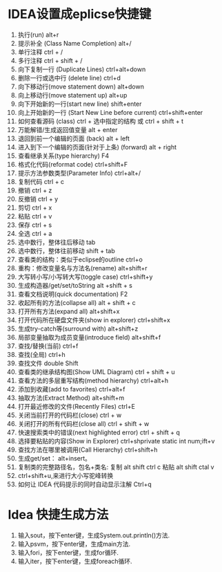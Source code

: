# IDEA设置成eplicse快捷键
1. 执行(run) alt+r 
2. 提示补全 (Class Name Completion) alt+/ 
3. 单行注释 ctrl + /
4. 多行注释 ctrl + shift + /
5. 向下复制一行 (Duplicate Lines) ctrl+alt+down
6. 删除一行或选中行 (delete line) ctrl+d
7. 向下移动行(move statement down) alt+down
8. 向上移动行(move statement up) alt+up
9. 向下开始新的一行(start new line) shift+enter
10. 向上开始新的一行 (Start New Line before current) ctrl+shift+enter
11. 如何查看源码 (class) ctrl + 选中指定的结构 或 ctrl + shift + t
12. 万能解错/生成返回值变量 alt + enter
13. 退回到前一个编辑的页面 (back) alt + left
14. 进入到下一个编辑的页面(针对于上条) (forward) alt + right
15. 查看继承关系(type hierarchy) F4
16. 格式化代码(reformat code) ctrl+shift+F 
17. 提示方法参数类型(Parameter Info) ctrl+alt+/ 
18. 复制代码 ctrl + c 
19. 撤销 ctrl + z 
20. 反撤销 ctrl + y 
21. 剪切 ctrl + x 
22. 粘贴 ctrl + v 
23. 保存 ctrl + s 
24. 全选 ctrl + a 
25. 选中数行，整体往后移动 tab 
26. 选中数行，整体往前移动 shift + tab
27. 查看类的结构：类似于eclipse的outline ctrl+o 
28. 重构：修改变量名与方法名(rename) alt+shift+r 
29. 大写转小写/小写转大写(toggle case) ctrl+shift+y 
30. 生成构造器/get/set/toString alt +shift + s 
31. 查看文档说明(quick documentation) F2 
32. 收起所有的方法(collapse all) alt + shift + c 
33. 打开所有方法(expand all) alt+shift+x 
34. 打开代码所在硬盘文件夹(show in explorer) ctrl+shift+x 
35. 生成try-catch等(surround with) alt+shift+z 
36. 局部变量抽取为成员变量(introduce field) alt+shift+f 
37. 查找/替换(当前) ctrl+f 
38. 查找(全局) ctrl+h 
39. 查找文件 double Shift 
40. 查看类的继承结构图(Show UML Diagram) ctrl + shift + u 
41. 查看方法的多层重写结构(method hierarchy) ctrl+alt+h 
42. 添加到收藏(add to favorites) ctrl+alt+f 
43. 抽取方法(Extract Method) alt+shift+m 
44. 打开最近修改的文件(Recently Files) ctrl+E 
45. 关闭当前打开的代码栏(close) ctrl + w 
46. 关闭打开的所有代码栏(close all) ctrl + shift + w 
47. 快速搜索类中的错误(next highlighted error) ctrl + shift + q 
48. 选择要粘贴的内容(Show in Explorer) ctrl+shprivate static int num;ift+v 
49. 查找方法在哪里被调用(Call Hierarchy) ctrl+shift+h
50. 生成get/set： alt+insert。
51. 复制类的完整路径名，包名+类名:
复制 alt shift ctrl c 粘贴 alt shift ctal v
52.  ctrl+shift+u,来进行大小写驼峰转换
53. 如何让 IDEA 代码提示的同时自动显示注解 Ctrl+q


# Idea 快捷生成方法
1. 输入sout，按下enter键，生成System.out.println()方法.
2. 输入psvm，按下enter键，生成main方法.
3. 输入fori，按下enter键，生成for循环.
4. 输入iter，按下enter键，生成foreach循环.